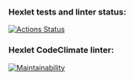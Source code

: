 ### Hexlet tests and linter status:
[![Actions Status](https://github.com/AVIOR1/python-project-lvl1/workflows/hexlet-check/badge.svg)](https://github.com/AVIOR1/python-project-lvl1/actions)

### Hexlet CodeClimate linter: 
[![Maintainability](https://api.codeclimate.com/v1/badges/9bd23ae91225d2f7db74/maintainability)](https://codeclimate.com/github/AVIOR1/python-project-lvl1/maintainability)
